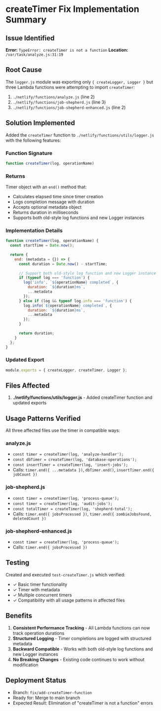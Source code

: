 # createTimer Fix Implementation Summary

## Issue Identified
**Error:** `TypeError: createTimer is not a function`
**Location:** `/var/task/analyze.js:31:19`

## Root Cause
The `logger.js` module was exporting only `{ createLogger, Logger }` but three Lambda functions were attempting to import `createTimer`:
1. `./netlify/functions/analyze.js` (line 2)
2. `./netlify/functions/job-shepherd.js` (line 3)
3. `./netlify/functions/job-shepherd-enhanced.js` (line 2)

## Solution Implemented
Added the `createTimer` function to `./netlify/functions/utils/logger.js` with the following features:

### Function Signature
```javascript
function createTimer(log, operationName)
```

### Returns
Timer object with an `end()` method that:
- Calculates elapsed time since timer creation
- Logs completion message with duration
- Accepts optional metadata object
- Returns duration in milliseconds
- Supports both old-style log functions and new Logger instances

### Implementation Details
```javascript
function createTimer(log, operationName) {
  const startTime = Date.now();
  
  return {
    end: (metadata = {}) => {
      const duration = Date.now() - startTime;
      
      // Support both old-style log function and new Logger instance
      if (typeof log === 'function') {
        log('info', `${operationName} completed`, { 
          duration: `${duration}ms`,
          ...metadata 
        });
      } else if (log && typeof log.info === 'function') {
        log.info(`${operationName} completed`, { 
          duration: `${duration}ms`,
          ...metadata 
        });
      }
      
      return duration;
    }
  };
}
```

### Updated Export
```javascript
module.exports = { createLogger, createTimer, Logger };
```

## Files Affected
1. **./netlify/functions/utils/logger.js** - Added createTimer function and updated exports

## Usage Patterns Verified
All three affected files use the timer in compatible ways:

### analyze.js
- `const timer = createTimer(log, 'analyze-handler');`
- `const dbTimer = createTimer(log, 'database-operations');`
- `const insertTimer = createTimer(log, 'insert-jobs');`
- Calls: `timer.end({ ...metadata })`, `dbTimer.end()`, `insertTimer.end({ jobCount })`

### job-shepherd.js
- `const timer = createTimer(log, 'process-queue');`
- `const timer = createTimer(log, 'audit-jobs');`
- `const totalTimer = createTimer(log, 'shepherd-total');`
- Calls: `timer.end({ jobsProcessed })`, `timer.end({ zombieJobsFound, deletedCount })`

### job-shepherd-enhanced.js
- `const timer = createTimer(log, 'process-queue');`
- Calls: `timer.end({ jobsProcessed })`

## Testing
Created and executed `test-createTimer.js` which verified:
- ✓ Basic timer functionality
- ✓ Timer with metadata
- ✓ Multiple concurrent timers
- ✓ Compatibility with all usage patterns in affected files

## Benefits
1. **Consistent Performance Tracking** - All Lambda functions can now track operation durations
2. **Structured Logging** - Timer completions are logged with structured metadata
3. **Backward Compatible** - Works with both old-style log functions and new Logger instances
4. **No Breaking Changes** - Existing code continues to work without modification

## Deployment Status
- Branch: `fix/add-createTimer-function`
- Ready for: Merge to main branch
- Expected Result: Elimination of "createTimer is not a function" errors